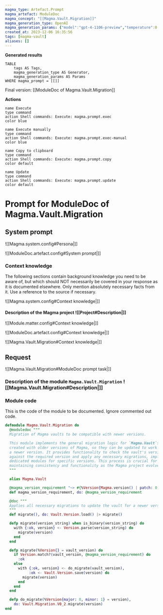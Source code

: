 ```yaml
---
magma_type: Artefact.Prompt
magma_artefact: ModuleDoc
magma_concept: "[[Magma.Vault.Migration]]"
magma_generation_type: OpenAI
magma_generation_params: {"model":"gpt-4-1106-preview","temperature":0.6}
created_at: 2023-12-06 16:35:56
tags: [magma-vault]
aliases: []
---
```


**Generated results**

```dataview
TABLE
	tags AS Tags,
	magma_generation_type AS Generator,
	magma_generation_params AS Params
WHERE magma_prompt = [[]]
```

Final version: [[ModuleDoc of Magma.Vault.Migration]]

**Actions**

```button
name Execute
type command
action Shell commands: Execute: magma.prompt.exec
color blue
```
```button
name Execute manually
type command
action Shell commands: Execute: magma.prompt.exec-manual
color blue
```
```button
name Copy to clipboard
type command
action Shell commands: Execute: magma.prompt.copy
color default
```
```button
name Update
type command
action Shell commands: Execute: magma.prompt.update
color default
```

# Prompt for ModuleDoc of Magma.Vault.Migration

## System prompt

![[Magma.system.config#Persona|]]

![[ModuleDoc.artefact.config#System prompt|]]

### Context knowledge

The following sections contain background knowledge you need to be aware of, but which should NOT necessarily be covered in your response as it is documented elsewhere. Only mention absolutely necessary facts from it. Use a reference to the source if necessary.

![[Magma.system.config#Context knowledge|]]

#### Description of the Magma project ![[Project#Description|]]

![[Module.matter.config#Context knowledge|]]

![[ModuleDoc.artefact.config#Context knowledge|]]

![[Magma.Vault.Migration#Context knowledge|]]


## Request

![[Magma.Vault.Migration#ModuleDoc prompt task|]]

### Description of the module `Magma.Vault.Migration` ![[Magma.Vault.Migration#Description|]]

### Module code

This is the code of the module to be documented. Ignore commented out code.

```elixir
defmodule Magma.Vault.Migration do
  @moduledoc """
  Migration of Magma vaults to be compatible with newer versions.

  This module implements the general migration logic for `Magma.Vault`s
  created with older versions of Magma, so they can be updated to work with
  a newer version. It provides functionality to check the vault's version
  against the required version and apply any necessary migrations, implemented
  dedicated modules for specific versions. This process is crucial for
  maintaining consistency and functionality as the Magma project evolves.
  """

  alias Magma.Vault

  @magma_version_requirement "~> #{%Version{Magma.version() | patch: 0, pre: []}}"
  def magma_version_requirement, do: @magma_version_requirement

  @doc """
  Applies all necessary migrations to update the vault for a newer version of Magma.
  """
  def migrate(), do: Vault.Version.load() |> migrate()

  defp migrate(version_string) when is_binary(version_string) do
    with {:ok, version} <- Version.parse(version_string) do
      migrate(version)
    end
  end

  defp migrate(%Version{} = vault_version) do
    if Version.match?(vault_version, @magma_version_requirement) do
      :ok
    else
      with {:ok, version} <- do_migrate(vault_version),
           :ok <- Vault.Version.save(version) do
        migrate(version)
      end
    end
  end

  defp do_migrate(%Version{major: 0, minor: 1} = version),
    do: Vault.Migration.V0_2.migrate(version)
end

```
